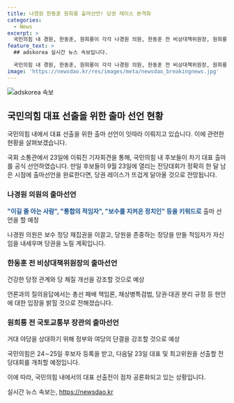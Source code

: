 ```yaml
---
title: 나경원 한동훈 원희룡 출마선언! 당권 레이스 본격화
categories:
  - News
excerpt: >
  국민의힘 내 경원, 한동훈, 원희룡이 각각 나경원 의원, 한동훈 전 비상대책위원장, 원희룡 전 국토교통부 장관으로서 차기 대표 출마를 공식 선언했다. 당권 경쟁은 뜨겁게 치열해지고 있으며, 후보들은 총선 패배 책임론과 당권·대권 분리 규정 등 현안에 대한 입장을 집중적으로 밝힐 것으로 전해졌다. 후보들은 각자 특색 있는 출마선언을 펼치며, 다가오는 전당대회에서 대표와 최고위원을 뽑을 예정이다.
feature_text: >
  ## adskorea 실시간 뉴스 속보입니다.

  국민의힘 내 경원, 한동훈, 원희룡이 각각 나경원 의원, 한동훈 전 비상대책위원장, 원희룡 전 국토교통부 장관으로서 차기 대표 출마를 공식 선언했다. 당권 경쟁은 뜨겁게 치열해지고 있으며, 후보들은 총선 패배 책임론과 당권·대권 분리 규정 등 현안에 대한 입장을 집중적으로 밝힐 것으로 전해졌다. 후보들은 각자 특색 있는 출마선언을 펼치며, 다가오는 전당대회에서 대표와 최고위원을 뽑을 예정이다.
image: 'https://newsdao.kr/res/images/meta/newsdao_breakingnews.jpg'
---
```


<p><img src="https://newsdao.kr/res/images/meta/newsdao_breakingnews.jpg" alt="adskorea 속보" /></p>

<h2 data-ke-size="size26">국민의힘 대표 선출을 위한 출마 선언 현황</h2>

<p>국민의힘 내에서 대표 선출을 위한 출마 선언이 잇따라 이뤄지고 있습니다. 이에 관련한 현황을 살펴보겠습니다.</p>

<p data-ke-size="size16">국회 소통관에서 23일에 이뤄진 기자회견을 통해, 국민의힘 내 후보들이 차기 대표 출마를 공식 선언하였습니다. 만일 후보들이 9월 23일에 열리는 전당대회가 정확히 한 달 남은 시점에 출마선언을 완료한다면, 당권 레이스가 뜨겁게 달아올 것으로 전망됩니다.</p>

<h3>나경원 의원의 출마선언</h3>

<p data-ke-size="size16"><b><span style="color: #1a5490;">"이길 줄 아는 사람", "통합의 적임자", "보수를 지켜온 정치인" 등을 키워드로</span></b> 출마 선언을 할 예정</p>

<p data-ke-size="size16">나경원 의원은 보수 정당 재집권을 이끌고, 당원을 존중하는 정당을 만들 적임자가 자신임을 내세우며 당권을 노릴 계획입니다.</p>

<h3>한동훈 전 비상대책위원장의 출마선언</h3>

<p data-ke-size="size16">건강한 당정 관계와 당 체질 개선을 강조할 것으로 예상</p>

<p data-ke-size="size16">언론과의 질의응답에서는 총선 패배 책임론, 채상병특검법, 당권·대권 분리 규정 등 현안에 대한 입장을 밝힐 것으로 전해졌습니다.</p>

<h3>원희룡 전 국토교통부 장관의 출마선언</h3>

<p data-ke-size="size16">거대 야당을 상대하기 위해 정부와 여당의 단결을 강조할 것으로 예상</p>

<p data-ke-size="size16">국민의힘은 24∼25일 후보자 등록을 받고, 다음달 23일 대표 및 최고위원을 선출할 전당대회를 개최할 예정입니다.</p>

<p>이에 따라, 국민의힘 내에서의 대표 선출전이 점차 공론화되고 있는 상황입니다.</p>
실시간 뉴스 속보는, <a href="https://newsdao.kr" rel="dofollow">https://newsdao.kr</a>


